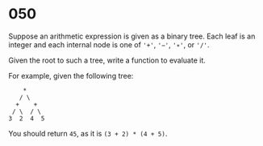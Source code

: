 [_metadata_:number]:-      "50"
[_metadata_:difficulty]:-  "Easy"
[_metadata_:asker]:-       "Microsoft"

# 050

Suppose an arithmetic expression is given as a binary tree. Each leaf is an integer and each internal node is one of `'+'`, `'−'`, `'∗'`, or `'/'`.

Given the root to such a tree, write a function to evaluate it.

For example, given the following tree:

```
    *
   / \
  +    +
 / \  / \
3  2  4  5
```

You should return `45`, as it is `(3 + 2) * (4 + 5)`.

